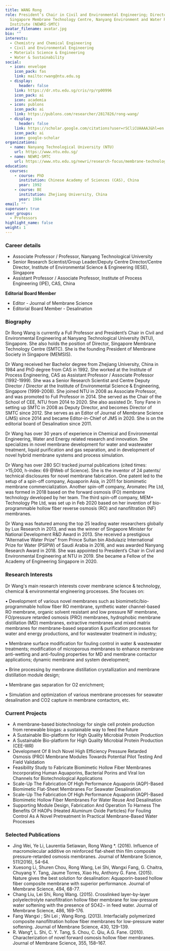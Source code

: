 ```yaml
---
title: WANG Rong
role: President’s Chair in Civil and Environmental Engineering; Director,
  Singapore Membrane Technology Centre, Nanyang Environment and Water Research
  Institute (NEWRI-SMTC)
avatar_filename: avatar.jpg
bio: ""
interests:
  - Chemistry and Chemical Engineering
  - Civil and Environmental Engineering
  - Materials Science & Engineering
  - Water & Sustainability
social:
  - icon: envelope
    icon_pack: fas
    link: mailto:rwang@ntu.edu.sg
  - display:
      header: false
    link: https://dr.ntu.edu.sg/cris/rp/rp00996
    icon_pack: ai
    icon: academia
  - icon: publons
    icon_pack: ai
    link: https://publons.com/researcher/2817826/rong-wang/
  - display:
      header: false
    link: https://scholar.google.com/citations?user=rSCliCUAAAAJ&hl=en
    icon_pack: ai
    icon: google-scholar
organizations:
  - name: Nanyang Technological University (NTU)
    url: https://www.ntu.edu.sg/
  - name: NEWRI-SMTC
    url: https://www.ntu.edu.sg/newri/research-focus/membrane-technology
education:
  courses:
    - course: PhD
      institution: Chinese Academy of Sciences (CAS), China
      year: 1992
    - course: BE
      institution: Zhejiang University, China
      year: 1984
email: ""
superuser: true
user_groups:
  - Professors
highlight_name: false
weight: 1
---
```

### **Career details**

* Associate Professor / Professor, Nanyang Technological University  
* Senior Research Scientist/Group Leader/Deputy Centre Director/Centre Director, Institute of Environmental Science & Engineering (IESE), Singapore
* Assistant Professor / Associate Professor, Institute of Process Engineering (IPE), CAS, China

**Editorial Board Member**

* Editor - Journal of Membrane Science
* Editorial Board Member - Desalination  

### Biography

Dr Rong Wang is currently a Full Professor and President’s Chair in Civil and Environmental Engineering at Nanyang Technological University (NTU), Singapore. She also holds the position of Director, Singapore Membrane Technology Centre (SMTC). She is the founding President of Membrane Society in Singapore (MEMSIS).

Dr Wang received her Bachelor degree from Zhejiang University, China in 1984 and PhD degree from CAS in 1992. She worked at the Institute of Process Engineering, CAS as Assistant Professor / Associate Professor (1992-1999). She was a Senior Research Scientist and Centre Deputy Director / Director at the Institute of Environmental Science & Engineering, Singapore (1999-2008). She joined NTU in 2008 as Associate Professor, and was promoted to Full Professor in 2014. She served as the Chair of the School of CEE, NTU from 2014 to 2020. She also assisted Dr. Tony Fane in setting up SMTC in 2008 as Deputy Director, and becomes Director of SMTC since 2012. She serves as an Editor of Journal of Membrane Science (JMS) since 2014 and became Editor-in-Chief of JMS in 2020. She is on the editorial board of Desalination since 2011.

Dr Wang has over 30 years of experience in Chemical and Environmental Engineering, Water and Energy related research and innovation. She specializes in novel membrane development for water and wastewater treatment, liquid purification and gas separation, and in development of novel hybrid membrane systems and process simulation.

Dr Wang has over 280 SCI tracked journal publications (cited times: >15,000, h-index: 69 @Web of Science). She is the inventor of 24 patents/ technical disclosures for novel membrane fabrication. One patent led to the setup of a spin-off company, Aquaporin Asia, in 2011 for biomimetic membrane commercialization. Another spin-off company, Aromatec Pte Ltd, was formed in 2018 based on the forward osmosis (FO) membrane technology developed by her team. The third spin-off company, MEM+ Technology Pte Ltd, was set up in Feb 2020 based on her invention of bio-programmable hollow fiber reverse osmosis (RO) and nanofiltration (NF) membranes.

Dr Wang was featured among the top 25 leading water researchers globally by Lux Research in 2013, and was the winner of Singapore Minister for National Development R&D Award in 2013. She received a prestigious “Alternative Water Prize” from Prince Sultan bin Abdulaziz International Prize for Water (PSIPW) of Saudi Arabia in 2016, and was awarded Nanyang Research Award in 2018. She was appointed to President’s Chair in Civil and Environmental Engineering at NTU in 2019. She became a Fellow of the Academy of Engineering Singapore in 2020.

### Research Interests

Dr Wang's main research interests cover membrane science & technology, chemical & environmental engineering processes. She focuses on:

• Development of various novel membranes such as biomimetic/bio-programmable hollow fiber RO membrane, synthetic water channel-based RO membrane, organic solvent resistant and low pressure NF membrane, FO/pressure retarded osmosis (PRO) membranes, hydrophobic membrane distillation (MD) membranes, extractive membranes and mixed matrix membranes for membrane-based separation & purification processes for water and energy productions, and for wastewater treatment in industry;

• Membrane surface modification for fouling control in water & wastewater treatments; modification of microporous membranes to enhance membrane anti-wetting and anti-fouling properties for MD and membrane contactor applications; dynamic membrane and system development;

• Brine processing by membrane distillation crystallization and membrane distillation module design;

• Membrane gas separation for O2 enrichment;

• Simulation and optimization of various membrane processes for seawater desalination and CO2 capture in membrane contactors, etc.

### Current Projects

* A membrane-based biotechnology for single cell protein production from renewable biogas: a sustainable way to feed the future
* A Sustainable Bio-platform for High Quality Microbial Protein Production
* A Sustainable Bio-platform for High Quality Microbial Protein Production (CEE-WR)
* Development Of 8 Inch Novel High Efficiency Pressure Retarded Osmosis (PRO) Membrane Modules Towards Potential Pilot Testing And Field Validation
* Feasibility Study to Fabricate Biomimetic Hollow Fiber Membranes Incorporating Human Aquaporins, Bacterial Porins and Viral Ion Channels for Biotechnological Applications
* Scale-Up The Fabrication Of High Performance Aquaporin (AQP)-Based Biomimetic Flat-Sheet Membranes For Seawater Desalination
* Scale-Up The Fabrication Of High Performance Aquaporin (AQP)-Based Biomimetic Hollow Fiber Membranes For Water Reuse And Desalination
* Supporting Module Design, Fabrication And Operation To Harness The Benefits Of HAOPs (Heated Aluminum Oxide Particles) For Fouling Control As A Novel Pretreatment In Practical Membrane-Based Water Processes

### Selected Publications

* Jing Wei, Ye Li, Laurentia Setiawan, Rong Wang *. (2016). Influence of macromolecular additive on reinforced flat-sheet thin film composite pressure-retarded osmosis membranes. Journal of Membrane Science, 511(2016), 54-64.
* Xuesong Li, Shuren Chou, Rong Wang, Lei Shi, Wangxi Fang, G. Chaitra, Chuyang Y. Tang, Jaume Torres, Xiao Hu, Anthony G. Fane. (2015). Nature gives the best solution for desalination: Aquaporin-based hollow fiber composite membrane with superior performance. Journal of Membrane Science, 494, 68-77.
* Chang Liu, Lei Shi, Rong Wang. (2015). Crosslinked layer-by-layer polyelectrolyte nanofiltration hollow fiber membrane for low-pressure water softening with the presence of SO42− in feed water. Journal of Membrane Science, 486, 169-176.
* Fang Wangxi ; Shi Lei ; Wang Rong. (2013). Interfacially polymerized composite nanofiltration hollow fiber membranes for low-pressure water softening. Journal of Membrane Science, 430, 129-139.
* R. Wang*, L. Shi, C. Y. Tang, S. Chou, C. Qiu, A.G. Fane. (2010). Characterization of novel forward osmosis hollow fiber membranes. Journal of Membrane Science, 355, 158–167.

<!--EndFragment-->
